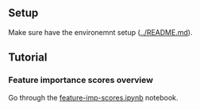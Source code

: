 ## Setup

Make sure have the environemnt setup ([../README.md](../README.md)).

## Tutorial

### Feature importance scores overview

Go through the [feature-imp-scores.ipynb](feature-imp-scores.ipynb) notebook.